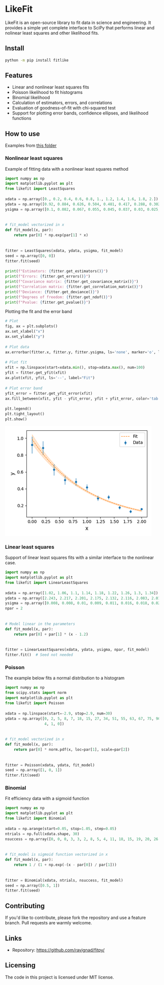# LikeFit

LikeFit is an open-source library to fit data in science and engineering. 
It provides a simple yet complete interface to SciPy that performs linear and nolinear least squares and other likelihood fits. 

## Install

```sh
python -m pip install fitlike
```

## Features
  * Linear and nonlinear least squares fits
  * Poisson likelihood to fit histograms
  * Binomial likelihood 
  * Calculation of estimators, errors, and correlations
  * Evaluation of goodness-of-fit with chi-squared test
  * Support for plotting error bands, confidence ellipses, and likelihood functions

## How to use

Examples from [this folder](examples)

### Nonlinear least squares

Example of fitting data with a nonlinear least squares method

```py
import numpy as np
import matplotlib.pyplot as plt
from likefit import LeastSquares

xdata = np.array([0., 0.2, 0.4, 0.6, 0.8, 1., 1.2, 1.4, 1.6, 1.8, 2.])
ydata = np.array([0.92, 0.884, 0.626, 0.504, 0.481, 0.417, 0.288, 0.302, 0.177, 0.13, 0.158])
ysigma = np.array([0.1, 0.082, 0.067, 0.055, 0.045, 0.037, 0.03, 0.025, 0.02, 0.017, 0.014])


# fit_model vectorized in x
def fit_model(x, par):
    return par[0] * np.exp(par[1] * x)


fitter = LeastSquares(xdata, ydata, ysigma, fit_model)
seed = np.array([0, 0])
fitter.fit(seed)

print(f"Estimators: {fitter.get_estimators()}")
print(f"Errors: {fitter.get_errors()}")
print(f"Covariance matrix: {fitter.get_covariance_matrix()}")
print(f"Correlation matrix: {fitter.get_correlation_matrix()}")
print(f"Deviance: {fitter.get_deviance()}")
print(f"Degrees of freedom: {fitter.get_ndof()}")
print(f"Pvalue: {fitter.get_pvalue()}")
```

Plotting the fit and the error band

```py
# Plot
fig, ax = plt.subplots()
ax.set_xlabel("x")
ax.set_ylabel("y")

# Plot data
ax.errorbar(fitter.x, fitter.y, fitter.ysigma, ls='none', marker='o', label="Data")

# Plot fit
xfit = np.linspace(start=xdata.min(), stop=xdata.max(), num=100)
yfit = fitter.get_yfit(xfit)
ax.plot(xfit, yfit, ls='--', label="Fit")

# Plot error band
yfit_error = fitter.get_yfit_error(xfit)
ax.fill_between(xfit, yfit - yfit_error, yfit + yfit_error, color='tab:orange', alpha=0.2)

plt.legend()
plt.tight_layout()
plt.show()
```

![](examples/least_squares/least_squares.png)


### Linear least squares

Support of linear least squares fits with a similar interface to the nonlinear case.

```py
import numpy as np
import matplotlib.pyplot as plt
from likefit import LinearLeastSquares

xdata = np.array([1.02, 1.06, 1.1, 1.14, 1.18, 1.22, 1.26, 1.3, 1.34])
ydata = np.array([2.243, 2.217, 2.201, 2.175, 2.132, 2.116, 2.083, 2.016, 2.004])
ysigma = np.array([0.008, 0.008, 0.01, 0.009, 0.011, 0.016, 0.018, 0.021, 0.017])
npar = 2


# Model linear in the parameters 
def fit_model(x, par):
    return par[0] + par[1] * (x - 1.2)


fitter = LinearLeastSquares(xdata, ydata, ysigma, npar, fit_model)
fitter.fit()  # Seed not needed
```

### Poisson

The example below fits a normal distribution to a histogram

```py
import numpy as np
from scipy.stats import norm
import matplotlib.pyplot as plt
from likefit import Poisson

xdata = np.linspace(start=-2.9, stop=2.9, num=30)
ydata = np.array([0, 2, 5, 8, 7, 18, 15, 27, 34, 51, 55, 63, 67, 75, 90, 78, 73, 70, 62, 51, 33, 26, 30, 17, 15, 14, 5,
                  4, 1, 0])


# fit_model vectorized in x
def fit_model(x, par):
    return par[0] * norm.pdf(x, loc=par[1], scale=par[2])


fitter = Poisson(xdata, ydata, fit_model)
seed = np.array([1, 0, 1])
fitter.fit(seed)
```

### Binomial

Fit efficiency data with a sigmoid function

```py
import numpy as np
import matplotlib.pyplot as plt
from likefit import Binomial

xdata = np.arange(start=0.05, stop=1.05, step=0.05)
ntrials = np.full(xdata.shape, 30)
nsuccess = np.array([0, 0, 0, 3, 3, 2, 8, 5, 4, 11, 18, 15, 19, 20, 26, 24, 26, 29, 30, 30])


# fit_model is sigmoid function vectorized in x
def fit_model(x, par):
    return 1 / (1 + np.exp(-(x - par[0]) / par[1]))


fitter = Binomial(xdata, ntrials, nsuccess, fit_model)
seed = np.array([0.5, 1])
fitter.fit(seed)

```

## Contributing
If you'd like to contribute, please fork the repository and use a feature
branch. Pull requests are warmly welcome.

## Links
- Repository: https://github.com/ravignad/fitpy/

## Licensing
The code in this project is licensed under MIT license.

